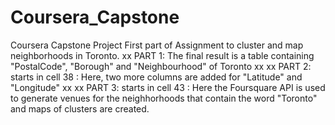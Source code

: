 # Coursera_Capstone
Coursera Capstone Project
First part of Assignment to cluster and map neighborhoods in Toronto.
xx
PART 1:
The final result is a table containing "PostalCode",  "Borough" and "Neighbourhood" of Toronto
xx
xx
PART 2:
starts in cell 38 :  Here, two more columns are added for "Latitude" and "Longitude"
xx
xx
PART 3:
starts in cell 43 :  Here the Foursquare API is used to generate venues for the neighhorhoods that contain the word "Toronto"
and maps of clusters are created.
